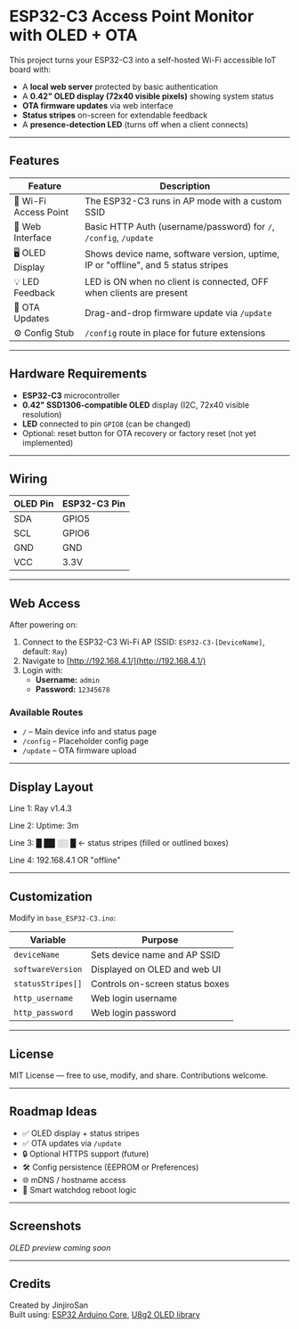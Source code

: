 # ESP32-C3 Access Point Monitor with OLED + OTA

This project turns your ESP32-C3 into a self-hosted Wi-Fi accessible IoT board with:

- A **local web server** protected by basic authentication
- A **0.42" OLED display (72x40 visible pixels)** showing system status
- **OTA firmware updates** via web interface
- **Status stripes** on-screen for extendable feedback
- A **presence-detection LED** (turns off when a client connects)

---

## Features

| Feature             | Description                                                  |
|---------------------|--------------------------------------------------------------|
| 📡 Wi-Fi Access Point | The ESP32-C3 runs in AP mode with a custom SSID             |
| 🔐 Web Interface     | Basic HTTP Auth (username/password) for `/`, `/config`, `/update` |
| 🖥️ OLED Display      | Shows device name, software version, uptime, IP or "offline", and 5 status stripes |
| 💡 LED Feedback      | LED is ON when no client is connected, OFF when clients are present |
| 🔁 OTA Updates       | Drag-and-drop firmware update via `/update`                  |
| ⚙️ Config Stub       | `/config` route in place for future extensions               |

---

## Hardware Requirements

- **ESP32-C3** microcontroller
- **0.42" SSD1306-compatible OLED** display (I2C, 72x40 visible resolution)
- **LED** connected to pin `GPIO8` (can be changed)
- Optional: reset button for OTA recovery or factory reset (not yet implemented)

---

## Wiring

| OLED Pin | ESP32-C3 Pin |
|----------|--------------|
| SDA      | GPIO5        |
| SCL      | GPIO6        |
| GND      | GND          |
| VCC      | 3.3V         |

---

## Web Access

After powering on:
1. Connect to the ESP32-C3 Wi-Fi AP (SSID: `ESP32-C3-[DeviceName]`, default: `Ray`)
2. Navigate to [http://192.168.4.1/](http://192.168.4.1/)
3. Login with:
   - **Username:** `admin`
   - **Password:** `12345678`

### Available Routes

- `/` – Main device info and status page
- `/config` – Placeholder config page
- `/update` – OTA firmware upload

---

## Display Layout

Line 1: Ray v1.4.3

Line 2: Uptime: 3m

Line 3: █ ██ ░░ █ ← status stripes (filled or outlined boxes)

Line 4: 192.168.4.1 OR "offline"



---

## Customization

Modify in `base_ESP32-C3.ino`:

| Variable           | Purpose                             |
|--------------------|-------------------------------------|
| `deviceName`       | Sets device name and AP SSID        |
| `softwareVersion`  | Displayed on OLED and web UI        |
| `statusStripes[]`  | Controls on-screen status boxes     |
| `http_username`    | Web login username                  |
| `http_password`    | Web login password                  |

---

## License

MIT License — free to use, modify, and share. Contributions welcome.

---

## Roadmap Ideas

- ✅ OLED display + status stripes
- ✅ OTA updates via `/update`
- 🔒 Optional HTTPS support (future)
- 🛠️ Config persistence (EEPROM or Preferences)
- 🌐 mDNS / hostname access
- 🧠 Smart watchdog reboot logic

---

## Screenshots

_OLED preview coming soon_

---

## Credits

Created by JinjiroSan  
Built using: [ESP32 Arduino Core](https://github.com/espressif/arduino-esp32), [U8g2 OLED library](https://github.com/olikraus/u8g2)

